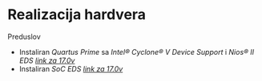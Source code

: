 # Realizacija hardvera

Preduslov
- Instaliran *Quartus Prime* sa *Intel® Cyclone® V Device Support* i *Nios® II EDS* [*link za 17.0v*](https://www.intel.com/content/www/us/en/software-kit/669553/intel-quartus-prime-lite-edition-design-software-version-17-0-for-linux.html)
- Instaliran *SoC EDS* [*link za 17.0v*](https://www.intel.com/content/www/us/en/software-kit/669533/intel-soc-fpga-embedded-development-suite-soc-eds-standard-edition-software-version-17-0-for-linux.html)
